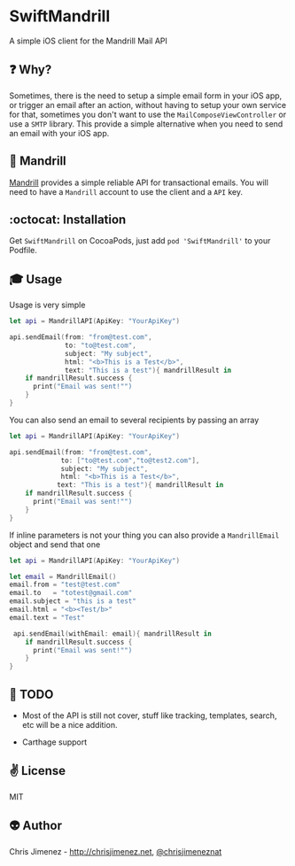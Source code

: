 # SwiftMandrill
A simple iOS client for the Mandrill Mail API

:question: Why?
----
Sometimes, there is the need to setup a simple email form in your iOS app, or trigger an email after an action,  without having to setup your own service for that, sometimes you don't want to use the `MailComposeViewController` or use a `SMTP` library.
This provide a simple alternative when you need to send an email with your iOS app.

:monkey: Mandrill
----
[Mandrill](https://www.google.com) provides a simple  reliable API for transactional emails. You will need to have a `Mandrill` account to use the client and a `API` key.

:octocat: Installation
----
Get `SwiftMandrill` on CocoaPods, just add `pod 'SwiftMandrill'` to your Podfile.

:mortar_board: Usage
-----
Usage is very simple

```swift
let api = MandrillAPI(ApiKey: "YourApiKey")

api.sendEmail(from: "from@test.com",
              to: "to@test.com",
              subject: "My subject",
              html: "<b>This is a Test</b>",
              text: "This is a test"){ mandrillResult in
    if mandrillResult.success {
      print("Email was sent!"")
    }
}
```

You can also send an email to several recipients by passing an array

```swift
let api = MandrillAPI(ApiKey: "YourApiKey")

api.sendEmail(from: "from@test.com",
             to: ["to@test.com","to@test2.com"],
             subject: "My subject",
             html: "<b>This is a Test</b>",
            text: "This is a test"){ mandrillResult in
    if mandrillResult.success {
      print("Email was sent!"")
    }
}
```

If inline parameters is not your thing you can also provide a `MandrillEmail` object and send that one

```swift
let api = MandrillAPI(ApiKey: "YourApiKey")

let email = MandrillEmail()
email.from = "test@test.com"
email.to   = "totest@gmail.com"
email.subject = "this is a test"
email.html = "<b><Test/b>"
email.text = "Test"   

 api.sendEmail(withEmail: email){ mandrillResult in
    if mandrillResult.success {
      print("Email was sent!"")
    }
}
```

:wrench: TODO
-----
* Most of the API is still not cover, stuff like tracking, templates, search, etc will be a nice addition.

* Carthage support

:v: License
-------
MIT

:alien: Author
------
Chris Jimenez - http://chrisjimenez.net, [@chrisjimeneznat](http://twitter.com/chrisjimeneznat)
